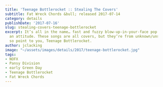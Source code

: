 ```yaml
---
title: 'Teenage Bottlerocket :: Stealing The Covers'
subtitle: Fat Wreck Chords &bull; released 2017-07-14
category: details
publishDate: '2017-07-16'
slug: stealing-covers-teenage-bottlerocket
excerpt: It’s all in the name… fast and fuzzy blow-up-in-your-face pop punk. With
  an attitude. These songs are all covers, but they’re from unknown/unsigned bands,
  so point to you, Teenage Bottlerocket.
author: jclacking
image: "~/assets/images/details/2017/teenage-bottlerocket.jpg"
tags:
- NOFX
- Pansy Division
- early Green Day
- Teenage Bottlerocket
- Fat Wreck Chords
---
```


